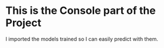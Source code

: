 # This is the Console part of the Project

I imported the models trained so I can easily predict with them.

